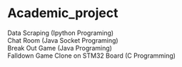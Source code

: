 # Academic_project

Data Scraping (Ipython Programing)<br>
Chat Room (Java Socket Programing) <br>
Break Out Game (Java Programing) <br>
Falldown Game Clone on STM32 Board (C Programming) <br>
